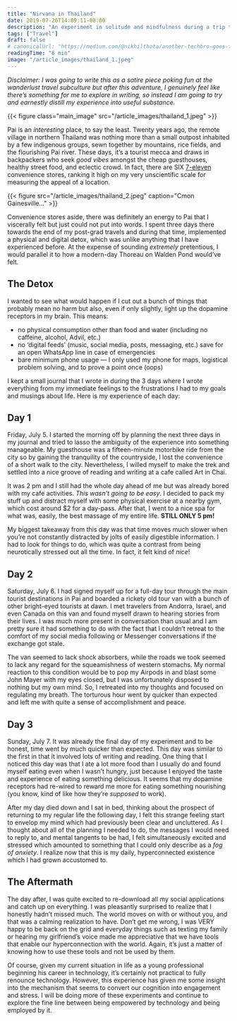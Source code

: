 ```yaml
---
title: "Nirvana in Thailand"
date: 2019-07-26T14:09:11-08:00
description: "An experiment in solitude and mindfulness during a trip to the beautiful city of Pai, Thailand."
tags: ["Travel"]
draft: false
# canonicalUrl: "https://medium.com/@nikhilthota/another-techbro-goes-to-a-remote-village-in-thailand-and-finds-nirvana-53e1ad559973"
readingTime: "6 min"
image: "/article_images/thailand_1.jpeg"
---
```


*Disclaimer: I was going to write this as a satire piece poking fun at the wanderlust travel subculture but after this adventure, I genuinely feel like there’s something for me to explore in writing, so instead I am going to try and earnestly distill my experience into useful substance.*

{{< figure class="main_image" src="/article_images/thailand_1.jpeg" >}}

Pai is an *interesting* place, to say the least. Twenty years ago, the remote village in northern Thailand was nothing more than a small outpost inhabited by a few indigenous groups, sewn together by mountains, rice fields, and the flourishing Pai river. These days, it’s a tourist mecca and draws in backpackers who seek *good vibes* amongst the cheap guesthouses, healthy street food, and eclectic crowd. In fact, there are SIX [7-eleven](https://www.7-eleven.com/) convenience stores, ranking it high on my very unscientific scale for measuring the appeal of a location.

{{< figure src="/article_images/thailand_2.jpeg" caption="Cmon Gainesville..." >}}

Convenience stores aside, there was definitely an energy to Pai that I viscerally felt but just could not put into words. I spent three days there towards the end of my post-grad travels and during that time, implemented a physical and digital detox, which was unlike anything that I have experienced before. At the expense of sounding *extremely* pretentious, I would parallel it to how a modern-day Thoreau on Walden Pond would’ve felt.

## The Detox

I wanted to see what would happen if I cut out a bunch of things that probably mean no harm but also, even if only slightly, light up the dopamine receptors in my brain. This means:

* no physical consumption other than food and water (including no caffeine, alcohol, Advil, etc.)
* no ‘digital feeds’ (music, social media, posts, messaging, etc.) save for an open WhatsApp line in case of emergencies
*  bare minimum phone usage — I only used my phone for maps, logistical problem solving, and to prove a point once (oops)

I kept a small journal that I wrote in during the 3 days where I wrote everything from my immediate feelings to the frustrations I had to my goals and musings about life. Here is my experience of each day:

## Day 1

Friday, July 5. I started the morning off by planning the next three days in my journal and tried to lasso the ambiguity of the experience into something manageable. My guesthouse was a fifteen-minute motorbike ride from the city so by gaining the tranquility of the countryside, I lost the convenience of a short walk to the city. Nevertheless, I willed myself to make the trek and settled into a nice groove of reading and writing at a cafe called Art in Chai.

It was 2 pm and I still had the whole day ahead of me but was already bored with my cafe activities. *This wasn’t going to be easy*. I decided to pack my stuff up and distract myself with some physical exercise at a nearby gym, which cost around $2 for a day-pass. After that, I went to a nice spa for what was, easily, the best massage of my entire life. **STILL ONLY 5 pm!**

My biggest takeaway from this day was that time moves much slower when you’re not constantly distracted by jolts of easily digestible information. I had to look for things to do, which was quite a contrast from being neurotically stressed out all the time. In fact, it felt kind of *nice*!

## Day 2

Saturday, July 6. I had signed myself up for a full-day tour through the main tourist destinations in Pai and boarded a rickety old tour van with a bunch of other bright-eyed tourists at dawn. I met travelers from Andorra, Israel, and even Canada on this van and found myself drawn to hearing stories from their lives. I was much more present in conversation than usual and I am pretty sure it had something to do with the fact that I couldn’t retreat to the comfort of my social media following or Messenger conversations if the exchange got stale.

The van seemed to lack shock absorbers, while the roads we took seemed to lack any regard for the squeamishness of western stomachs. My normal reaction to this condition would be to pop my Airpods in and blast some John Mayer with my eyes closed, but I was unfortunately disposed to nothing but my own mind. So, I retreated into my thoughts and focused on regulating my breath. The torturous hour went by quicker than expected and left me with quite a sense of accomplishment and peace.

## Day 3

Sunday, July 7. It was already the final day of my experiment and to be honest, time went by much quicker than expected. This day was similar to the first in that it involved lots of writing and reading. One thing that I noticed this day was that I ate a lot more food than I usually do and found myself eating even when I wasn’t hungry, just because I enjoyed the taste and experience of eating something delicious. It seems that my dopamine receptors had re-wired to reward me more for eating something nourishing (you know, kind of like how they’re *supposed* to work).

After my day died down and I sat in bed, thinking about the prospect of returning to my regular life the following day, I felt this strange feeling start to envelop my mind which had previously been clear and uncluttered. As I thought about all of the planning I needed to do, the messages I would need to reply to, and mental tangents to be had, I felt simultaneously excited and stressed which amounted to something that I could only describe as a *fog of anxiety*. I realize now that this is my daily, hyperconnected existence which I had grown accustomed to.

## The Aftermath

The day after, I was quite excited to re-download all my social applications and catch up on everything. I was pleasantly surprised to realize that I honestly hadn’t missed much. The world moves on with or without you, and that was a calming realization to have. Don’t get me wrong, I was VERY happy to be back on the grid and everyday things such as texting my family or hearing my girlfriend’s voice made me appreciative that we have tools that enable our hyperconnection with the world. Again, it’s just a matter of knowing how to use these tools and not be used by them.

Of course, given my current situation in life as a young professional beginning his career in technology, it’s certainly not practical to fully renounce technology. However, this experience has given me some insight into the mechanism that seems to convert our cognition into engagement and stress. I will be doing more of these experiments and continue to explore the fine line between being empowered by technology and being employed by it.
